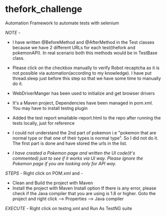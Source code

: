 # thefork_challenge
Automation Framework to automate tests with selenium


*NOTE* - 
- I have written @BeforeMethod and @AfterMethod in the Test classes because we have 2 different URLs for each test(thefork and pokemonAPI). In real scenario both this methods would be in TestBase class.

- Please click on the checkbox manually to verify Robot recaptcha as it is not possible via automation(according to my knowledge). I have put thread.sleep just before this step so that we have some time to manually do it.

- WebDriverManger has been used to initialize and get browser drivers 

- It's a Maven project, Dependencies have been managed in pom.xml. You may have to install testng plugin 

- Added the test report emailable-report.html to the repo after running the tests locally, just for reference

- I could not understand the 2nd part of pokemon i.e "pokemon that are normal type or that one of their types is normal type". So I did not do it. The first part is done and have stored the urls in the list.
- *I have created a Pokemon page and written the UI code(it's commented) just to see if it works via UI way. Please ignore the Pokemon page if you are looking only for API way.*


*STEPS* - 
Right click on POM.xml and -
- Clean and Build the project with Maven 
- Install the project with Maven Install option
If there is any error, please check if the Java compiler that you are using is 1.8 or higher.
Goto the project and right click --> Properties --> Java compiler


*EXECUTE* - Right click on testng.xml and Run As TestNG suite

 

